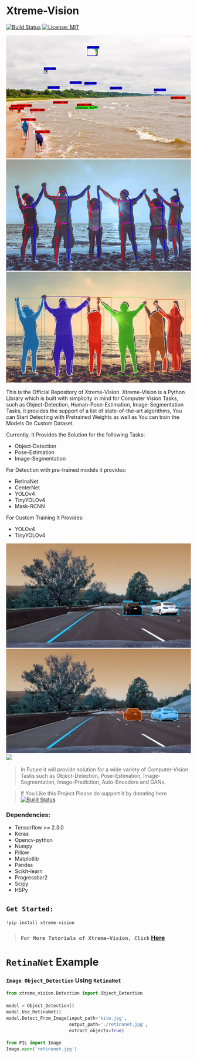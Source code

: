 # Xtreme-Vision

[![Build Status](https://camo.githubusercontent.com/6446a7907a4d4f8de024ec85750feb07d7914658/68747470733a2f2f696d672e736869656c64732e696f2f62616467652f70617472656f6e2d646f6e6174652d79656c6c6f772e737667)](https://patreon.com/adeelintizar) [![License: MIT](https://img.shields.io/badge/License-MIT-yellow.svg)](LICENSE.txt)

![](output.png)
![](pose.png)
![](mask.jpg)

This is the Official Repository of Xtreme-Vision. Xtreme-Vision is a Python Library which is built with simplicity in mind for Computer Vision Tasks, such as Object-Detection, Human-Pose-Estimation, Image-Segmentation Tasks, it provides the support of a list of state-of-the-art algorithms, You can Start Detecting with Pretrained Weights as well as You can train the Models On Custom Dataset.

Currently, It Provides the Solution for the following Tasks:
   - Object-Detection
   - Pose-Estimation
   - Image-Segmentation


For Detection with pre-trained models it provides:
  - RetinaNet
  - CenterNet
  - YOLOv4
  - TinyYOLOv4
  - Mask-RCNN

For Custom Training It Provides:
  - YOLOv4
  - TinyYOLOv4

![](output.gif)
![](seg.gif)
![](pose.gif)

>In Future it will provide solution for a wide variety of Computer-Vision Tasks such as Object-Detection, Pose-Estimation, Image-Segmentation, Image-Prediction, Auto-Encoders and GANs.

>If You Like this Project Please do support it by donating here [![Build Status](https://camo.githubusercontent.com/6446a7907a4d4f8de024ec85750feb07d7914658/68747470733a2f2f696d672e736869656c64732e696f2f62616467652f70617472656f6e2d646f6e6174652d79656c6c6f772e737667)](https://patreon.com/adeelintizar)


### Dependencies:
  - Tensorflow >= 2.3.0
  - Keras
  - Opencv-python
  - Numpy
  - Pillow
  - Matplotlib
  - Pandas
  - Scikit-learn
  - Progressbar2
  - Scipy
  - H5Py


## **`Get Started:`**
```python
!pip install xtreme-vision
```
 >### `For More Tutorials of Xtreme-Vision, Click` [Here](https://github.com/Adeel-Intizar/Xtreme-Vision/tree/master/Tutorials)
# **`RetinaNet` Example** 

### **`Image Object_Detection` Using `RetinaNet`** 



```python
from xtreme_vision.Detection import Object_Detection

model = Object_Detection()
model.Use_RetinaNet()
model.Detect_From_Image(input_path='kite.jpg',
                        output_path='./retinanet.jpg', 
                        extract_objects=True)

from PIL import Image
Image.open('retinanet.jpg')
```
